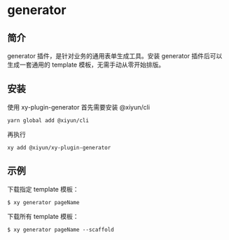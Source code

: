 # generator

## 简介

generator 插件，是针对业务的通用表单生成工具。安装 generator 插件后可以生成一套通用的 template 模板，无需手动从零开始排版。

## 安装
使用 xy-plugin-generator 首先需要安装 @xiyun/cli

```shell
yarn global add @xiyun/cli
```
再执行
```shell
xy add @xiyun/xy-plugin-generator
```

## 示例
下载指定 template 模板：
```shell
$ xy generator pageName
```
下载所有 template 模板：
```shell
$ xy generator pageName --scaffold
```

